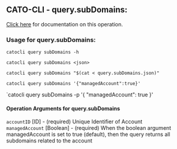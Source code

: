 
## CATO-CLI - query.subDomains:
[Click here](https://api.catonetworks.com/documentation/#query-query.subDomains) for documentation on this operation.

### Usage for query.subDomains:

`catocli query subDomains -h`

`catocli query subDomains <json>`

`catocli query subDomains "$(cat < query.subDomains.json)"`

`catocli query subDomains '{"managedAccount":true}'`

`catocli query subDomains -p '{
    "managedAccount": true
}'


#### Operation Arguments for query.subDomains ####

`accountID` [ID] - (required) Unique Identifier of Account    
`managedAccount` [Boolean] - (required) When the boolean argument managedAccount is set to true (default), then the query returns all subdomains related to the account    
